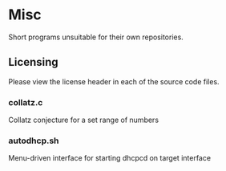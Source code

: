 # Misc
Short programs unsuitable for their own repositories.

## Licensing
Please view the license header in each of the source code files.

### collatz.c
Collatz conjecture for a set range of numbers

### autodhcp.sh
Menu-driven interface for starting dhcpcd on target interface
